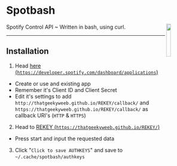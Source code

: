 
<h1> Spotbash </h1><p><p><img src="https://cdn.discordapp.com/attachments/699685435198144553/758393878947561522/spotbash_ex2.png" width="15%" align="right"> </p>Spotify Control API ~ Written in bash, using curl.</p>

***
## Installation
1. Head [here (`https://developer.spotify.com/dashboard/applications`)](https://developer.spotify.com/dashboard/applications)  
  - Create or use and existing app
  - Remember it's Client ID and Client Secret
  - Edit it's settings to add `http://thatgeekyweeb.github.io/REKEY/callback/` and `https://thatgeekyweeb.github.io/REKEY/callback/` as callback URI's (`HTTP` & `HTTPS`)
2. Head to [REKEY (`https://thatgeekyweeb.github.io/REKEY/`)](https://thatgeekyweeb.github.io/REKEY/)
  - Press start and input the requested data
3. Click "`Click to save AUTHKEYS`" and save to `~/.cache/spotbash/authkeys`
